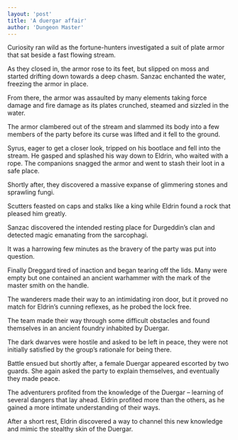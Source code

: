 ```yaml
---
layout: 'post'
title: 'A duergar affair'
author: 'Dungeon Master'
---
```


Curiosity ran wild as the fortune-hunters investigated a suit of plate armor that sat beside a fast flowing stream.

As they closed in, the armor rose to its feet, but slipped on moss and started drifting down towards a deep chasm. Sanzac enchanted the water, freezing the armor in place.

From there, the armor was assaulted by many elements taking force damage and fire damage as its plates crunched, steamed and sizzled in the water.

The armor clambered out of the stream and slammed its body into a few members of the party before its curse was lifted and it fell to the ground.

Syrus, eager to get a closer look, tripped on his bootlace and fell into the stream. He gasped and splashed his way down to Eldrin, who waited with a rope.
The companions snagged the armor and went to stash their loot in a safe place.

Shortly after, they discovered a massive expanse of glimmering stones and sprawling fungi.

Scutters feasted on caps and stalks like a king while Eldrin found a rock that pleased him greatly.

Sanzac discovered the intended resting place for Durgeddin’s clan and detected magic emanating from the sarcophagi.

It was a harrowing few minutes as the bravery of the party was put into question.

Finally Dreggard tired of inaction and began tearing off the lids. Many were empty but one contained an ancient warhammer with the mark of the master smith on the handle.

The wanderers made their way to an intimidating iron door, but it proved no match for Eldrin’s cunning reflexes, as he probed the lock free.

The team made their way through some difficult obstacles and found themselves in an ancient foundry inhabited by Duergar.

The dark dwarves were hostile and asked to be left in peace, they were not initially satisfied by the group’s rationale for being there.

Battle ensued but shortly after, a female Duergar appeared escorted by two guards. She again asked the party to explain themselves, and eventually they made peace.

The adventurers profited from the knowledge of the Duergar – learning of several dangers that lay ahead.
Eldrin profited more than the others, as he gained a more intimate understanding of their ways.

After a short rest, Eldrin discovered a way to channel this new knowledge and mimic the stealthy skin of the Duergar.
